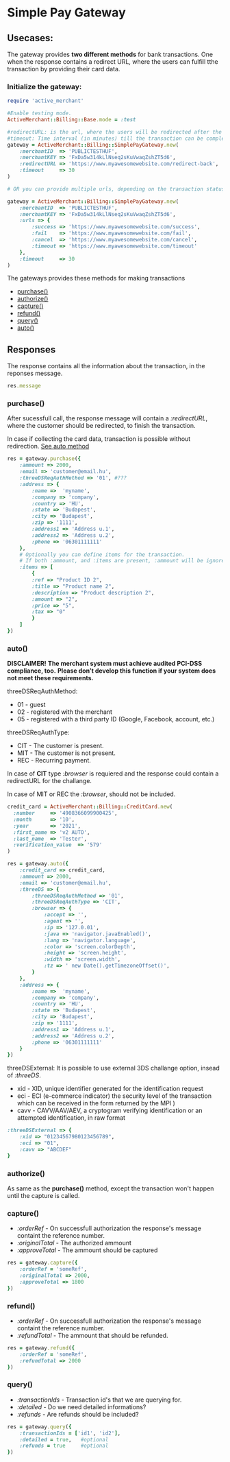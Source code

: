 # Simple Pay Gateway

## Usecases:

The gateway provides **two different methods** for bank transactions. One when the response contains a redirect URL, where the users can fulfill tthe transaction by providing their card data.

### Initialize the gateway:

```ruby
require 'active_merchant'

#Enable testing mode.
ActiveMerchant::Billing::Base.mode = :test 

#redirectURL: is the url, where the users will be redirected after the transactions
#timeout: Time interval (in minutes) till the transaction can be completed.
gateway = ActiveMerchant::Billing::SimplePayGateway.new(
    :merchantID  => 'PUBLICTESTHUF',
    :merchantKEY => 'FxDa5w314kLlNseq2sKuVwaqZshZT5d6',
    :redirectURL => 'https://www.myawesomewebsite.com/redirect-back',
    :timeout     => 30
)

# OR you can provide multiple urls, depending on the transaction status

gateway = ActiveMerchant::Billing::SimplePayGateway.new(
    :merchantID  => 'PUBLICTESTHUF',
    :merchantKEY => 'FxDa5w314kLlNseq2sKuVwaqZshZT5d6',
    :urls => {
        :success => 'https://www.myawesomewebsite.com/success',
        :fail    => 'https://www.myawesomewebsite.com/fail',
        :cancel  => 'https://www.myawesomewebsite.com/cancel',
        :timeout => 'https://www.myawesomewebsite.com/timeout'
    },
    :timeout     => 30
)
```

The gateways provides these methods for making transactions
    
* [purchase()](#purchase)
* [authorize()](#authorize)
* [capture()](#capture)
* [refund()](#refund)
* [query()](#query)
* [auto()](#auto)

## Responses

The response contains all the information about the transaction, in the reponses message.
```ruby
res.message
```

### **purchase()**

After sucessfull call, the response message will contain a *:redirectURL*, where the customer should be redirected, to finish the transaction.

In case if collecting the card data, transaction is possible without redirection.
[See auto method](#auto)

```ruby
res = gateway.purchase({
    :ammount => 2000,
    :email => 'customer@email.hu',
    :threeDSReqAuthMethod => '01', #???
    :address => {
        :name =>  'myname',
        :company => 'company',
        :country => 'HU',
        :state => 'Budapest',
        :city => 'Budapest',
        :zip => '1111',
        :address1 => 'Address u.1',
        :address2 => 'Address u.2',
        :phone => '06301111111'
    },
    # Optionally you can define items for the transaction.
    # If both :ammount, and :items are present, :ammount will be ignored.
    :items => [
        {
        :ref => "Product ID 2",
        :title => "Product name 2",
        :description => "Product description 2",
        :amount => "2",
        :price => "5",
        :tax => "0"
        }
    ]
})
```

### **auto()**

**DISCLAIMER!**
**The merchant system must achieve audited PCI-DSS compliance, too.**
**Please don’t develop this function if your system does not meet these requirements.**

threeDSReqAuthMethod: 
* 01 - guest
* 02 - registered with the merchant
* 05 - registered with a third party ID (Google, Facebook, account, etc.) 

threeDSReqAuthType: 
* CIT - The customer is present.
* MIT - The customer is not present.
* REC - Recurring payment.

In case of **CIT** type *:browser* is requiered and the response could contain a redirectURL for the challange.

In case of MIT or REC the *:browser*, should not be included.

```ruby
credit_card = ActiveMerchant::Billing::CreditCard.new(
  :number     => '4908366099900425',
  :month      => '10',
  :year       => '2021',
  :first_name => 'v2 AUTO',
  :last_name  => 'Tester',
  :verification_value  => '579'
)

res = gateway.auto({
    :credit_card => credit_card,
    :ammount => 2000,
    :email => 'customer@email.hu',
    :threeDS => {
        :threeDSReqAuthMethod => '01', 
        :threeDSReqAuthType => 'CIT',
        :browser => {
            :accept => '',
            :agent => '',
            :ip => '127.0.01',
            :java => 'navigator.javaEnabled()',
            :lang => 'navigator.language',
            :color => 'screen.colorDepth',
            :height => 'screen.height',
            :width => 'screen.width',
            :tz => ' new Date().getTimezoneOffset()',
        }
    },
    :address => {
        :name =>  'myname',
        :company => 'company',
        :country => 'HU',
        :state => 'Budapest',
        :city => 'Budapest',
        :zip => '1111',
        :address1 => 'Address u.1',
        :address2 => 'Address u.2',
        :phone => '06301111111'
    }
})
```

threeDSExternal:
It is possible to use external 3DS challange option, insead of *:threeDS*.

* xid - XID, unique identifier generated for the identification request
* eci - ECI (e-commerce indicator) the security level of the transaction which can be received in the form returned by the MPI )
* cavv - CAVV/AAV/AEV, a cryptogram verifying identification or an attempted identification, in raw format

```ruby
:threeDSExternal => {
    :xid => "01234567980123456789",
    :eci => "01",
    :cavv => "ABCDEF"
}
```

### **authorize()**

As same as the **purchase()** method, except the transaction won't happen until the capture is called.

### **capture()**

* *:orderRef* - On successfull authorization the response's message containt the reference number.
* *:originalTotal* - The authorized ammount
* *:approveTotal* - The ammount should be captured

```ruby
res = gateway.capture({
    :orderRef = 'someRef',
    :originalTotal => 2000,
    :approveTotal => 1800
})
```

### **refund()**

* *:orderRef* - On successfull authorization the response's message containt the reference number.
* *:refundTotal* - The ammount that should be refunded.

```ruby
res = gateway.refund({
    :orderRef = 'someRef',
    :refundTotal => 2000
})
```

### **query()**

* *:transactionIds* - Transaction id's that we are querying for.
* *:detailed* - Do we need detailed informations?
* *:refunds* - Are refunds should be included?

```ruby
res = gateway.query({
    :transactionIds = ['id1', 'id2'],
    :detailed = true,   #optional
    :refunds = true     #optional
})
```